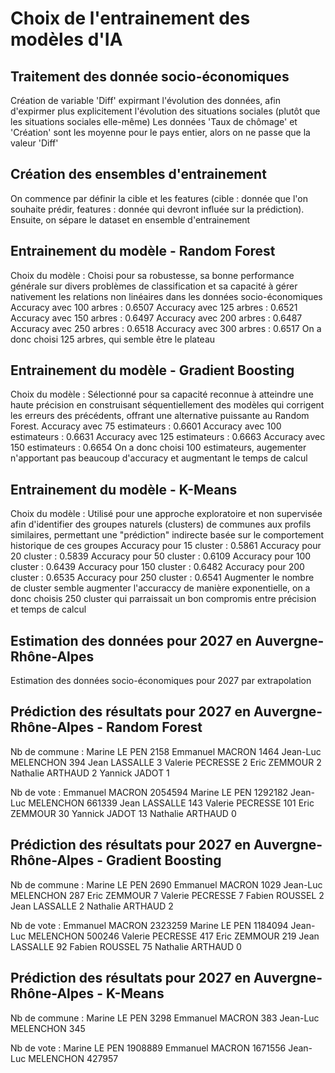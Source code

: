 # Choix de l'entrainement des modèles d'IA
## Traitement des donnée socio-économiques
Création de variable 'Diff' expirmant l'évolution des données, afin d'expirmer plus explicitement l'évolution des situations sociales (plutôt que les situations sociales elle-même)
Les données 'Taux de chômage' et 'Création' sont les moyenne pour le pays entier, alors on ne passe que la valeur 'Diff'

## Création des ensembles d'entrainement
On commence par définir la cible et les features (cible : donnée que l'on souhaite prédir, features : donnée qui devront influée sur la prédiction).
Ensuite, on sépare le dataset en ensemble d'entrainement

## Entrainement du modèle - Random Forest
Choix du modèle : Choisi pour sa robustesse, sa bonne performance générale sur divers problèmes de classification et sa capacité à gérer nativement les relations non linéaires dans les données socio-économiques
Accuracy avec 100 arbres : 0.6507
Accuracy avec 125 arbres : 0.6521
Accuracy avec 150 arbres : 0.6497
Accuracy avec 200 arbres : 0.6487
Accuracy avec 250 arbres : 0.6518
Accuracy avec 300 arbres : 0.6517
On a donc choisi 125 arbres, qui semble être le plateau

## Entrainement du modèle - Gradient Boosting
Choix du modèle : Sélectionné pour sa capacité reconnue à atteindre une haute précision en construisant séquentiellement des modèles qui corrigent les erreurs des précédents, offrant une alternative puissante au Random Forest.
Accuracy avec 75 estimateurs : 0.6601
Accuracy avec 100 estimateurs : 0.6631
Accuracy avec 125 estimateurs : 0.6663
Accuracy avec 150 estimateurs : 0.6654
On a donc choisi 100 estimateurs, augementer n'apportant pas beaucoup d'accuracy et augmentant le temps de calcul

## Entrainement du modèle - K-Means
Choix du modèle : Utilisé pour une approche exploratoire et non supervisée afin d'identifier des groupes naturels (clusters) de communes aux profils similaires, permettant une "prédiction" indirecte basée sur le comportement historique de ces groupes
Accuracy pour 15 cluster : 0.5861
Accuracy pour 20 cluster : 0.5839
Accuracy pour 50 cluster : 0.6109
Accuracy pour 100 cluster : 0.6439
Accuracy pour 150 cluster : 0.6482
Accuracy pour 200 cluster : 0.6535
Accuracy pour 250 cluster : 0.6541
Augmenter le nombre de cluster semble augmenter l'accuraccy de manière exponentielle, on a donc choisis 250 cluster qui parraissait un bon compromis entre précision et temps de calcul

## Estimation des données pour 2027 en Auvergne-Rhône-Alpes
Estimation des données socio-économiques pour 2027 par extrapolation

## Prédiction des résultats pour 2027 en Auvergne-Rhône-Alpes - Random Forest
Nb de commune :
Marine LE PEN         2158
Emmanuel MACRON       1464
Jean-Luc MELENCHON     394
Jean LASSALLE            3
Valerie PECRESSE         2
Eric ZEMMOUR             2
Nathalie ARTHAUD         2
Yannick JADOT            1

Nb de vote :
Emmanuel MACRON       2054594
Marine LE PEN         1292182
Jean-Luc MELENCHON     661339
Jean LASSALLE             143
Valerie PECRESSE          101
Eric ZEMMOUR               30
Yannick JADOT              13
Nathalie ARTHAUD            0

## Prédiction des résultats pour 2027 en Auvergne-Rhône-Alpes - Gradient Boosting
Nb de commune :
Marine LE PEN         2690
Emmanuel MACRON       1029
Jean-Luc MELENCHON     287
Eric ZEMMOUR             7
Valerie PECRESSE         7
Fabien ROUSSEL           2
Jean LASSALLE            2
Nathalie ARTHAUD         2

Nb de vote :
Emmanuel MACRON       2323259
Marine LE PEN         1184094
Jean-Luc MELENCHON     500246
Valerie PECRESSE          417
Eric ZEMMOUR              219
Jean LASSALLE              92
Fabien ROUSSEL             75
Nathalie ARTHAUD            0

## Prédiction des résultats pour 2027 en Auvergne-Rhône-Alpes - K-Means
Nb de commune :
Marine LE PEN         3298
Emmanuel MACRON        383
Jean-Luc MELENCHON     345

Nb de vote :
Marine LE PEN         1908889
Emmanuel MACRON       1671556
Jean-Luc MELENCHON     427957